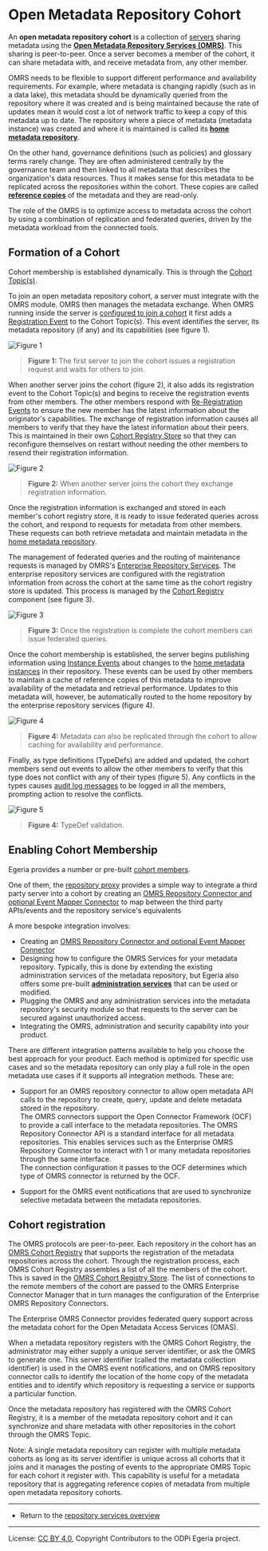 <!-- SPDX-License-Identifier: CC-BY-4.0 -->
<!-- Copyright Contributors to the ODPi Egeria project. -->

# Open Metadata Repository Cohort

An **open metadata repository cohort** is a collection of [servers](https://egeria-project.org/concepts/cohort-member)
sharing metadata using the **[Open Metadata Repository Services (OMRS)](..)**.
This sharing is peer-to-peer.
Once a server becomes a member of the cohort, it can share
metadata with, and receive metadata from, any other member.

OMRS needs to be flexible to support different performance and availability requirements.
For example, where metadata is changing
rapidly (such as in a data lake), this metadata should be dynamically queried
from the repository where it was created and is being maintained  because
the rate of updates mean it would cost a lot of network traffic to keep a
copy of this metadata up to date.  The repository where a piece of metadata
(metadata instance) was created and where it is maintained is called
its **[home metadata repository](home-metadata-repositories.md)**.

On the other hand, governance definitions
(such as policies) and glossary terms rarely change.
They are often administered centrally by the governance team and then
linked to all metadata that describes the organization's data resources.
Thus it makes sense for this metadata to be replicated across the repositories
within the cohort.
These copies are called **[reference copies](home-metadata-repositories.md)** of
the metadata and they are read-only.

The role of the OMRS is to optimize access to metadata across the cohort by using
a combination of replication and federated queries, driven by
the metadata workload from the connected tools.

## Formation of a Cohort

Cohort membership is established dynamically.  This is through the [Cohort Topic(s)](omrs-event-topic.md).

To join an open metadata repository cohort, a server must integrate
with the OMRS module. OMRS then manages the metadata exchange. When OMRS running inside the server is
[configured to join a cohort](https://egeria-project.org/guides/admin/servers/configuring-registration-to-a-cohort)
it first adds a [Registration Event](event-descriptions/registry-events.md) to the Cohort Topic(s).
This event identifies the server, its metadata repository (if any) and its capabilities (see figure 1).

![Figure 1](repository-services-formation-of-a-cohort-1.png)
> **Figure 1:** The first server to join the cohort issues a registration request and waits for others to join.

When another server joins the cohort (figure 2), it also adds its registration event to the Cohort Topic(s)
and begins to receive the registration events from other members.  The other members respond with
[Re-Registration Events](event-descriptions/registry-events.md) to ensure the new member has the latest
information about the originator's capabilities.  The exchange of registration information causes all members to verify
that they have the latest information about their peers.  This is maintained in their own
[Cohort Registry Store](https://egeria-project.org/concepts/cohort-registry-store-connector)
so that they can reconfigure themselves on restart
without needing the other members to resend their registration information.

![Figure 2](repository-services-formation-of-a-cohort-2.png)
> **Figure 2:** When another server joins the cohort they exchange registration information.

Once the registration information is exchanged and stored in each member's cohort registry store, it is ready to issue
federated queries across the cohort, and respond to requests for metadata from other members.
These requests can both retrieve metadata and maintain metadata in the [home metadata repository](home-metadata-repositories.md).

The management of federated queries and the routing of maintenance requests is managed by OMRS's
[Enterprise Repository Services](subsystem-descriptions/enterprise-repository-services.md).
The enterprise repository services are configured with the registration information from across the cohort at the
same time as the cohort registry store is updated.  This process is managed by the [Cohort Registry](https://egeria-project.org/concepts/cohort-registry)
component (see figure 3).

![Figure 3](repository-services-formation-of-a-cohort-3.png)
> **Figure 3:** Once the registration is complete the cohort members can issue federated queries.

Once the cohort membership is established, the server begins publishing information using
[Instance Events](event-descriptions/instance-events.md) about changes to the
[home metadata instances](home-metadata-repositories.md) in their repository.
These events can be used by other members to maintain a cache of reference copies of this metadata to improve
availability of the metadata and retrieval performance.  Updates to this metadata will, however, be automatically
routed to the home repository by the enterprise repository services (figure 4).

![Figure 4](repository-services-formation-of-a-cohort-4.png)
> **Figure 4:** Metadata can also be replicated through the cohort to allow caching for availability and performance.

Finally, as type definitions (TypeDefs) are added and updated, the cohort members send out
events to allow the other members to verify that this type does not conflict with any of their types (figure 5).
Any conflicts in the types causes [audit log messages](https://egeria-project.org/concepts/audit-log) to be logged in all the
members, prompting action to resolve the conflicts.

![Figure 5](repository-services-formation-of-a-cohort-5.png)
> **Figure 4:** TypeDef validation.



## Enabling Cohort Membership

Egeria provides a number or pre-built
[cohort members](https://egeria-project.org/concepts/cohort-member).

One of them, the [repository proxy](https://egeria-project.org/concepts/repository-proxy)
provides a simple way to integrate a third party server into a cohort 
by creating an [OMRS Repository Connector and optional Event Mapper Connector](../../adapters/open-connectors/repository-services-connectors/open-metadata-collection-store-connectors)
to map between the third party APIs/events and the repository service's equivalents

A more bespoke integration involves:

* Creating an [OMRS Repository Connector and optional Event Mapper Connector](../../adapters/open-connectors/repository-services-connectors/open-metadata-collection-store-connectors)
* Designing how to configure the OMRS Services for your metadata repository.
Typically, this is done by extending the existing administration services of the
metadata repository, but Egeria also offers
some pre-built **[administration services](../../admin-services)** that
can be used or modified.
* Plugging the OMRS and any administration services into the metadata repository's security
module so that requests to the server can be secured against unauthorized access.
* Integrating the OMRS, administration and security capability into your product.

There are different integration patterns available to help you choose the best approach for your product.
Each method is optimized for specific use cases and so the metadata repository can only play a full role in the open 
metadata use cases if it supports all integration methods.  These are:

* Support for an OMRS repository connector to allow open metadata API calls to the 
repository to create, query, update and delete metadata stored in the repository.  
The OMRS connectors support the Open Connector Framework (OCF) to provide a call interface to 
the metadata repositories.  The OMRS Repository Connector API is a standard interface for all 
metadata repositories.  This enables services such as the Enterprise OMRS Repository Connector 
to interact with 1 or many metadata repositories through the same interface.  
The connection configuration it passes to the OCF determines which type of OMRS connector is 
returned by the OCF.

* Support for the OMRS event notifications that are used to synchronize selective metadata 
between the metadata repositories. 

## Cohort registration

The OMRS protocols are peer-to-peer.
Each repository in the cohort has an [OMRS Cohort Registry](https://egeria-project.org/concepts/cohort-registry) that 
supports the registration of the metadata
repositories across the cohort.   Through the registration process, each OMRS Cohort Registry 
assembles a list of all the members of the cohort.  This is saved in the 
[OMRS Cohort Registry Store](https://egeria-project.org/concepts/cohort-registry-store-connector).  The list of connections to the remote members of the cohort are passed to the OMRS Enterprise Connector Manager that in turn manages the configuration of the Enterprise OMRS Repository Connectors.

The Enterprise OMRS Connector provides federated query support across the metadata cohort
for the Open Metadata Access Services (OMAS).

When a metadata repository registers with the OMRS Cohort Registry,
the administrator may either supply a unique server identifier, or ask the OMRS to generate one.
This server identifier (called the metadata collection identifier) is used in the OMRS event notifications,
and on OMRS repository connector calls to identify the location of the home copy of the metadata entities and
to identify which repository is requesting a service or supports a particular function.

Once the metadata repository has registered with the OMRS Cohort Registry,
it is a member of the metadata repository cohort and it can synchronize and share metadata
with other repositories in the cohort through the OMRS Topic.

Note: A single metadata repository can register with multiple metadata cohorts as long as its server
identifier is unique across all cohorts that it joins and it manages the posting of events to the
appropriate OMRS Topic for each cohort it register with.
This capability is useful for a metadata repository that is aggregating reference
copies of metadata from multiple open metadata repository cohorts.


----

* Return to the [repository services overview](.)

----
License: [CC BY 4.0](https://creativecommons.org/licenses/by/4.0/),
Copyright Contributors to the ODPi Egeria project.
